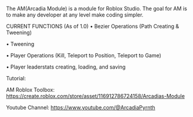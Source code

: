The AM(Arcadia Module) is a module for Roblox Studio.
The goal for AM is to make any developer at any level make coding simpler.

CURRENT FUNCTIONS (As of 1.0)
• Bezier Operations (Path Creating & Tweening)

• Tweening

• Player Operations (Kill, Teleport to Position, Teleport to Game)

• Player leaderstats creating, loading, and saving


Tutorial:

AM Roblox Toolbox: https://create.roblox.com/store/asset/116912786724158/Arcadias-Module

Youtube Channel: https://www.youtube.com/@ArcadiaPyrnth
